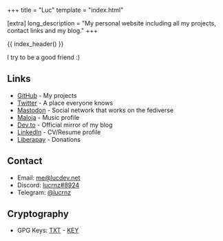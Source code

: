 +++
title = "Luc"
template = "index.html"

[extra]
long_description = "My personal website including all my projects, contact links and my blog."
+++

{{ index_header() }}

I try to be a good friend :)

## Links

- [GitHub](https://github.com/lucrnz) - My projects
- [Twitter](https://twitter.com/@lucrnz) - A place everyone knows
- [Mastodon](https://pony.social/@luc) - Social network that works on the fediverse
- [Maloja](https://music.lucdev.net) - Music profile
- [Dev.to](https://dev.to/lucrnz) - Official mirror of my blog
- [LinkedIn](https://linkedin.com/in/luciana-hillcoat) - CV/Resume profile
- [Liberapay](https://liberapay.com/lucrnz) - Donations

## Contact

- Email: [me@lucdev.net](mailto:me@lucdev.net)
- Discord: [lucrnz#8924](https://discord.com/users/1056533413915529267)
- Telegram: [@lucrnz](https://t.me/lucrnz)

## Cryptography
- GPG Keys: [TXT](https://file.lucdev.net/luc-gpg.txt) - [KEY](https://file.lucdev.net/luc-gpg.key)
